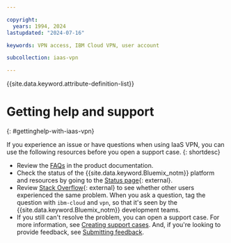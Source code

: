 ```yaml
---

copyright:
  years: 1994, 2024
lastupdated: "2024-07-16"

keywords: VPN access, IBM Cloud VPN, user account

subcollection: iaas-vpn

---
```


{{site.data.keyword.attribute-definition-list}}

# Getting help and support
{: #gettinghelp-with-iaas-vpn}

If you experience an issue or have questions when using IaaS VPN, you can use the following resources before you open a support case.
{: shortdesc}

* Review the [FAQs](/docs/iaas-vpn?topic=iaas-vpn-vpn-ssl-faq) in the product documentation.
* Check the status of the {{site.data.keyword.Bluemix_notm}} platform and resources by going to the [Status page](https://cloud.ibm.com/status){: external}.
* Review [Stack Overflow](https://stackoverflow.com/questions/tagged/ibm-cloud){: external} to see whether other users experienced the same problem. When you ask a question, tag the question with `ibm-cloud` and `vpn`, so that it's seen by the {{site.data.keyword.Bluemix_notm}} development teams.
* If you still can't resolve the problem, you can open a support case. For more information, see [Creating support cases](/docs/get-support?topic=get-support-open-case). And, if you're looking to provide feedback, see [Submitting feedback](/docs/overview?topic=overview-feedback).
